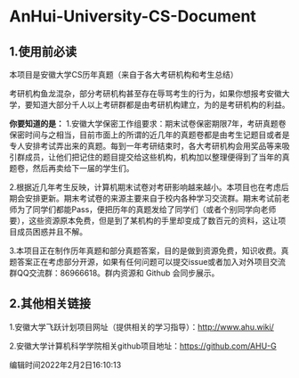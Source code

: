 # AnHui-University-CS-Document



## 1.使用前必读

本项目是安徽大学CS历年真题（来自于各大考研机构和考生总结）

考研机构鱼龙混杂，部分考研机构甚至存在辱骂考生的行为，如果你想报考安徽大学，要知道大部分千人以上考研群都是由考研机构建立，为的是考研机构的利益。

**你要知道的是：**
1.安徽大学保密工作组要求：期末试卷保密期限7年，考研真题卷保密时间与之相当，目前市面上的所谓的近几年的真题卷都是由考生记题目或者是专人安排考试弄出来的真题。每到一年考研结束时，各大考研机构会用奖品等来吸引群成员，让他们把记住的题目提交给这些机构，机构加以整理便得到了当年的真题卷，然后再卖给下一届的学生们。

2.根据近几年考生反映，计算机期末试卷对考研影响越来越小。本项目也在考虑后期会安排更新。期末考试卷的来源主要来自于校内各种学习交流群。期末考试前老师为了同学们都能Pass，便把历年的真题发给了同学们（或者个别同学向老师要），这些资源原本免费，但是到了某机构的手里却变成了数百元的资料，这让项目成员困惑并且不解。

3.本项目正在制作历年真题和部分真题答案，目的是做到资源免费，知识收费。真题答案正在考虑部分开源，如果有任何问题可以提交issue或者加入对外项目交流群QQ交流群：86966618。群内资源和 Github 会同步展示。

## 2.其他相关链接
1.安徽大学飞跃计划项目网址（提供相关的学习指导）：http://www.ahu.wiki/

2.安徽大学计算机科学学院相关github项目地址：https://github.com/AHU-G


编辑时间2022年2月2日16:10:13

## 
